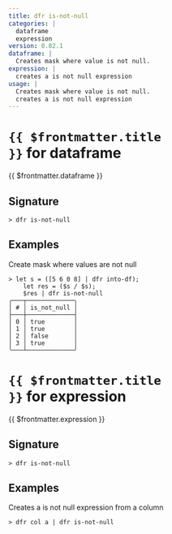 ```yaml
---
title: dfr is-not-null
categories: |
  dataframe
  expression
version: 0.82.1
dataframe: |
  Creates mask where value is not null.
expression: |
  creates a is not null expression
usage: |
  Creates mask where value is not null.
  creates a is not null expression
---
```


# <code>{{ $frontmatter.title }}</code> for dataframe

<div class='command-title'>{{ $frontmatter.dataframe }}</div>

## Signature

```> dfr is-not-null ```

## Examples

Create mask where values are not null
```shell
> let s = ([5 6 0 8] | dfr into-df);
    let res = ($s / $s);
    $res | dfr is-not-null
╭───┬─────────────╮
│ # │ is_not_null │
├───┼─────────────┤
│ 0 │ true        │
│ 1 │ true        │
│ 2 │ false       │
│ 3 │ true        │
╰───┴─────────────╯

```

# <code>{{ $frontmatter.title }}</code> for expression

<div class='command-title'>{{ $frontmatter.expression }}</div>

## Signature

```> dfr is-not-null ```

## Examples

Creates a is not null expression from a column
```shell
> dfr col a | dfr is-not-null

```
